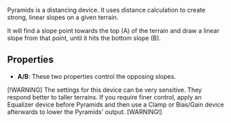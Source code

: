 Pyramids is a distancing device. It uses distance calculation to create strong, linear slopes on a given terrain.

It will find a slope point towards the top (A) of the terrain and draw a linear slope from that point, until it hits the bottom slope (B).

## Properties
- **A/B**: These two properties control the opposing slopes.

[!WARNING]
The settings for this device can be very sensitive. They respond better to taller terrains. If you require finer control, apply an Equalizer device before Pyramids and then use a Clamp or Bias/Gain device afterwards to lower the Pyramids' output.
[WARNING!]